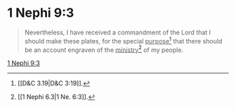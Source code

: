 # 1 Nephi 9:3

> Nevertheless, I have received a commandment of the Lord that I should make these plates, for the special <u>purpose</u>[^a] that there should be an account engraven of the <u>ministry</u>[^b] of my people.

[1 Nephi 9:3](https://www.churchofjesuschrist.org/study/scriptures/bofm/1-ne/9?lang=eng&id=p3#p3)


[^a]: [[D&C 3.19|D&C 3:19]].  
[^b]: [[1 Nephi 6.3|1 Ne. 6:3]].  
